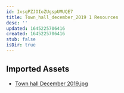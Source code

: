 ```yaml
---
id: IxsgPZJOIoZUgspUMUQE7
title: Town_hall_december_2019 1 Resources
desc: ''
updated: 1645225706416
created: 1645225706416
stub: false
isDir: true
---
```

## Imported Assets
- [Town hall December 2019.jpg](/assets/town-hall-december-2019-8YTMponno7Jw.jpg)
